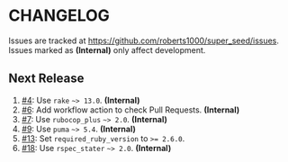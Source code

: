 # CHANGELOG

Issues are tracked at https://github.com/roberts1000/super_seed/issues. Issues marked as **(Internal)** only affect development.

## Next Release

1. [#4](../../issues/4): Use `rake` `~> 13.0`. **(Internal)**
1. [#6](../../issues/6): Add workflow action to check Pull Requests. **(Internal)**
1. [#7](../../issues/7): Use `rubocop_plus` `~> 2.0`. **(Internal)**
1. [#9](../../issues/9): Use `puma` `~> 5.4`. **(Internal)**
1. [#13](../../issues/13): Set `required_ruby_version` to `>= 2.6.0`.
1. [#18](../../issues/18): Use `rspec_stater` `~> 2.0`. **(Internal)**
